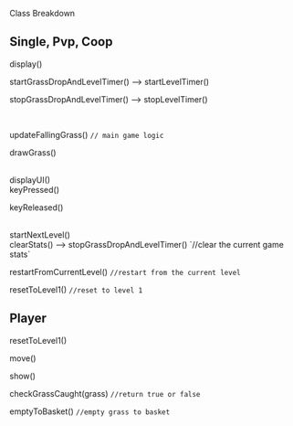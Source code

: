 Class Breakdown


## Single, Pvp, Coop
display()
<br>

startGrassDropAndLevelTimer() --> startLevelTimer()

stopGrassDropAndLevelTimer() --> stopLevelTimer()

<br>

updateFallingGrass() `// main game logic`

drawGrass()

<br>
displayUI()

<br>
keyPressed()

keyReleased()

<br>
startNextLevel()

<br>
clearStats() --> stopGrassDropAndLevelTimer() `//clear the current game stats`

restartFromCurrentLevel() `//restart from the current level`

resetToLevel1() `//reset to level 1`


## Player
resetToLevel1()

move()

show()

checkGrassCaught(grass) `//return true or false`

emptyToBasket() `//empty grass to basket`
